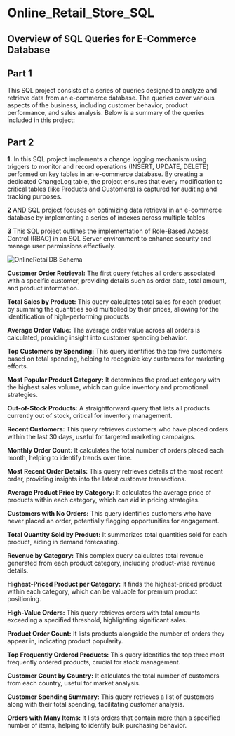 # Online_Retail_Store_SQL

## Overview of SQL Queries for E-Commerce Database
## Part 1
This SQL project consists of a series of queries designed to analyze and retrieve data from an e-commerce database. The queries cover various aspects of the business, including customer behavior, product performance, and sales analysis. Below is a summary of the queries included in this project:

## Part 2
**1.** In this SQL project implements a change logging mechanism using triggers to monitor and record operations (INSERT, UPDATE, DELETE) performed on key tables in an e-commerce database. By creating a dedicated ChangeLog table, the project ensures that every modification to critical tables (like Products and Customers) is captured for auditing and tracking purposes.
 
**2** AND SQL project focuses on optimizing data retrieval in an e-commerce database by implementing a series of indexes across multiple tables

**3** This SQL project outlines the implementation of Role-Based Access Control (RBAC) in an SQL Server environment to enhance security and manage user permissions effectively. 

![OnlineRetailDB Schema](https://github.com/user-attachments/assets/e7e213f4-b0fc-4095-8be9-29d9d80b36d1)

**Customer Order Retrieval:** The first query fetches all orders associated with a specific customer, providing details such as order date, total amount, and product information.

**Total Sales by Product:** This query calculates total sales for each product by summing the quantities sold multiplied by their prices, allowing for the identification of high-performing products.

**Average Order Value:** The average order value across all orders is calculated, providing insight into customer spending behavior.

**Top Customers by Spending:** This query identifies the top five customers based on total spending, helping to recognize key customers for marketing efforts.

**Most Popular Product Category:** It determines the product category with the highest sales volume, which can guide inventory and promotional strategies.

**Out-of-Stock Products:** A straightforward query that lists all products currently out of stock, critical for inventory management.

**Recent Customers:** This query retrieves customers who have placed orders within the last 30 days, useful for targeted marketing campaigns.

**Monthly Order Count:** It calculates the total number of orders placed each month, helping to identify trends over time.

**Most Recent Order Details:** This query retrieves details of the most recent order, providing insights into the latest customer transactions.

**Average Product Price by Category:** It calculates the average price of products within each category, which can aid in pricing strategies.

**Customers with No Orders:** This query identifies customers who have never placed an order, potentially flagging opportunities for engagement.

**Total Quantity Sold by Product:** It summarizes total quantities sold for each product, aiding in demand forecasting.

**Revenue by Category:** This complex query calculates total revenue generated from each product category, including product-wise revenue details.

**Highest-Priced Product per Category:** It finds the highest-priced product within each category, which can be valuable for premium product positioning.

**High-Value Orders:** This query retrieves orders with total amounts exceeding a specified threshold, highlighting significant sales.

**Product Order Count:** It lists products alongside the number of orders they appear in, indicating product popularity.

**Top Frequently Ordered Products:** This query identifies the top three most frequently ordered products, crucial for stock management.

**Customer Count by Country:** It calculates the total number of customers from each country, useful for market analysis.

**Customer Spending Summary:** This query retrieves a list of customers along with their total spending, facilitating customer analysis.

**Orders with Many Items:** It lists orders that contain more than a specified number of items, helping to identify bulk purchasing behavior.
